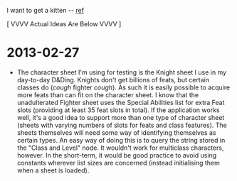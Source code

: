 I want to get a kitten -- [ref](/ideas/kitten.jpg)

[ VVVV  Actual Ideas Are Below  VVVV ]

# 2013-02-27
* The character sheet I'm using for testing is the Knight sheet I use in my day-to-day D&Ding. Knights don't get billions of feats, but certain classes do (*cough* fighter *cough*). As such it is easily possible to acquire more
feats than can fit on the character sheet. I know that the unadulterated Fighter sheet uses the Special Abilities list for extra Feat slots (providing at least 35 feat slots in total). If the application works well, it's a good idea
to support more than one type of character sheet (sheets with varying numbers of slots for feats and class features). The sheets themselves will need some way of identifying themselves as certain types. An easy way of doing this is
to query the string stored in the "Class and Level" node. It wouldn't work for multiclass characters, however. In the short-term, it would be good practice to avoid using constants wherever list sizes are concerned (instead
initialising them when a sheet is loaded).

